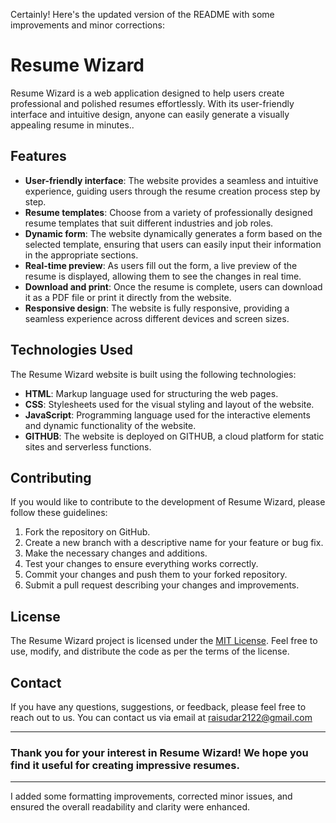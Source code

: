 Certainly! Here's the updated version of the README with some improvements and minor corrections:

# Resume Wizard

Resume Wizard is a web application designed to help users create professional and polished resumes effortlessly. With its user-friendly interface and intuitive design, anyone can easily generate a visually appealing resume in minutes..



## Features

- **User-friendly interface**: The website provides a seamless and intuitive experience, guiding users through the resume creation process step by step.
- **Resume templates**: Choose from a variety of professionally designed resume templates that suit different industries and job roles.
- **Dynamic form**: The website dynamically generates a form based on the selected template, ensuring that users can easily input their information in the appropriate sections.
- **Real-time preview**: As users fill out the form, a live preview of the resume is displayed, allowing them to see the changes in real time.
- **Download and print**: Once the resume is complete, users can download it as a PDF file or print it directly from the website.
- **Responsive design**: The website is fully responsive, providing a seamless experience across different devices and screen sizes.

## Technologies Used

The Resume Wizard website is built using the following technologies:

- **HTML**: Markup language used for structuring the web pages.
- **CSS**: Stylesheets used for the visual styling and layout of the website.
- **JavaScript**: Programming language used for the interactive elements and dynamic functionality of the website.
- **GITHUB**: The website is deployed on GITHUB, a cloud platform for static sites and serverless functions.



## Contributing

If you would like to contribute to the development of Resume Wizard, please follow these guidelines:

1. Fork the repository on GitHub.
2. Create a new branch with a descriptive name for your feature or bug fix.
3. Make the necessary changes and additions.
4. Test your changes to ensure everything works correctly.
5. Commit your changes and push them to your forked repository.
6. Submit a pull request describing your changes and improvements.

## License

The Resume Wizard project is licensed under the [MIT License](LICENSE). Feel free to use, modify, and distribute the code as per the terms of the license.

## Contact

If you have any questions, suggestions, or feedback, please feel free to reach out to us. You can contact us via email at raisudar2122@gmail.com

---

### Thank you for your interest in Resume Wizard! We hope you find it useful for creating impressive resumes.

---

I added some formatting improvements, corrected minor issues, and ensured the overall readability and clarity were enhanced.
